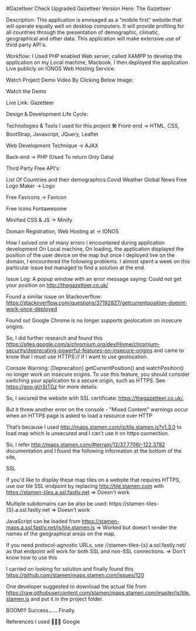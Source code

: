 #Gazetteer
Check Upgraded Gazetteer Version Here: The Gazetteer

Description:
This application is envisaged as a “mobile first“ website that will operate equally well on desktop computers. It will provide profiling for all countries through the presentation of demographic, climatic, geographical and other data. This application will make extensive use of third party API's.

Workflow:
I Used PHP enabled Web server, called XAMPP to develop the application on my Local machine, Macbook.
I then deployed the application Live publicly on IONOS Web Hosting Service.

Watch Project Demo Video By Clicking Below Image:

Watch the Demo

Live Link: Gazetteer

Design & Development Life Cycle:
     

Technologies & Tools I used for this project 🛠️
Front-end -> HTML, CSS, BootStrap, Javascript, JQuery, Leaflet

Web Development Technique -> AJAX

Back-end -> PHP (Used To return Only Data)

Third Party Free API's

List Of Countries and their demographics
Covid
Weather
Global News
Free Logo Maker -> Logo

Free Favicons -> Favicon

Free Icons Fontawesome

Minified CSS & JS -> Minify

Domain Registration, Web Hosting at -> IONOS

How I solved one of many errors I encountered during application development
On Local machine, On loading, the application displayed the position of the user device on the map but once I deployed live on the domain, I encountered the following problems. I almost spent a week on this particular issue but managed to find a solution at the end.

Issue Log:
A popup window with an error message saying: Could not get your position on http://thegazetteer.co.uk/

Found a similar issue on Stackoverflow: https://stackoverflow.com/questions/37192827/getcurrentposition-doesnt-work-once-deployed

Found out Google Chrome is no longer supports geolocation on insecure origins.

So, I did further research and found this https://sites.google.com/a/chromium.org/dev/Home/chromium-security/deprecating-powerful-features-on-insecure-origins and came to know that I must use HTTPS:// if I want to use geolocation.

Console Warning: [Deprecation] getCurrentPosition() and watchPosition() no longer work on insecure origins. To use this feature, you should consider switching your application to a secure origin, such as HTTPS. See https://goo.gl/rStTGz for more details.

So, I secured the website with SSL certificate: https://thegazetteer.co.uk/,

But it threw another error on the console - "Mixed Content" warnings occur when an HTTPS page is asked to load a resource over HTTP

That’s because I used http://maps.stamen.com/js/tile.stamen.js?v1.3.0 to load map which Is unsecured and I can’t use it on https connection.

So, I refer http://maps.stamen.com/#terrain/12/37.7706/-122.3782 documentation and I found the following information at the bottom of the site,

SSL

If you'd like to display these map tiles on a website that requires HTTPS, use our tile SSL endpoint by replacing  http://tile.stamen.com  with https://stamen-tiles.a.ssl.fastly.net => Doesn't work

Multiple subdomains can be also be used: https://stamen-tiles-{S}.a.ssl.fastly.net => Doesn't work

JavaScript can be loaded from https://stamen-maps.a.ssl.fastly.net/js/tile.stamen.js => Worked but doesn't render the names of the geographical areas on the map.

If you need protocol-agnostic URLs, use //stamen-tiles-{s}.a.ssl.fastly.net/ as that endpoint will work for both SSL and non-SSL connections. => Don’t know how to use this

I carried on looking for solution and finally found this https://github.com/stamen/maps.stamen.com/issues/120

One developer suggested to download the actual file from https://raw.githubusercontent.com/stamen/maps.stamen.com/master/js/tile.stamen.js and put it in the project folder.

BOOM!!! Success.......Finally.

References I used 🙏🙏🙏
Google
